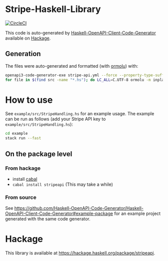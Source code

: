 # Stripe-Haskell-Library
[![CircleCI](https://circleci.com/gh/Haskell-OpenAPI-Code-Generator/Stripe-Haskell-Library.svg?style=svg)](https://circleci.com/gh/Haskell-OpenAPI-Code-Generator/Stripe-Haskell-Library)

This code is auto-generated by [Haskell-OpenAPI-Client-Code-Generator](https://github.com/Haskell-OpenAPI-Code-Generator/Haskell-OpenAPI-Client-Code-Generator)
available on [Hackage](https://hackage.haskell.org/package/openapi3-code-generator).

## Generation
The files were auto-generated and formatted (with [ormolu](https://github.com/tweag/ormolu)) with:

```bash
openapi3-code-generator-exe stripe-api.yml --force --property-type-suffix="'" --module-name "StripeAPI" --convert-to-camel-case --omit-additional-operation-functions --package-name "stripeapi"
for file in $(find src -name "*.hs"); do LC_ALL=C.UTF-8 ormolu -m inplace $file; done
```

# How to use
See `example/src/StripeHandling.hs` for an example usage.
The example can be run as follows (add your Stripe API key to `example/src/StripeHandling.hs`):

```bash
cd example
stack run --fast
```

## On the package level
### From hackage
-  install [cabal](https://www.haskell.org/cabal/)
- `cabal install stripeapi` (This may take a while)

### From source
See https://github.com/Haskell-OpenAPI-Code-Generator/Haskell-OpenAPI-Client-Code-Generator#example-package for an example project generated with the same code generator.

# Hackage
This library is available at https://hackage.haskell.org/package/stripeapi.
